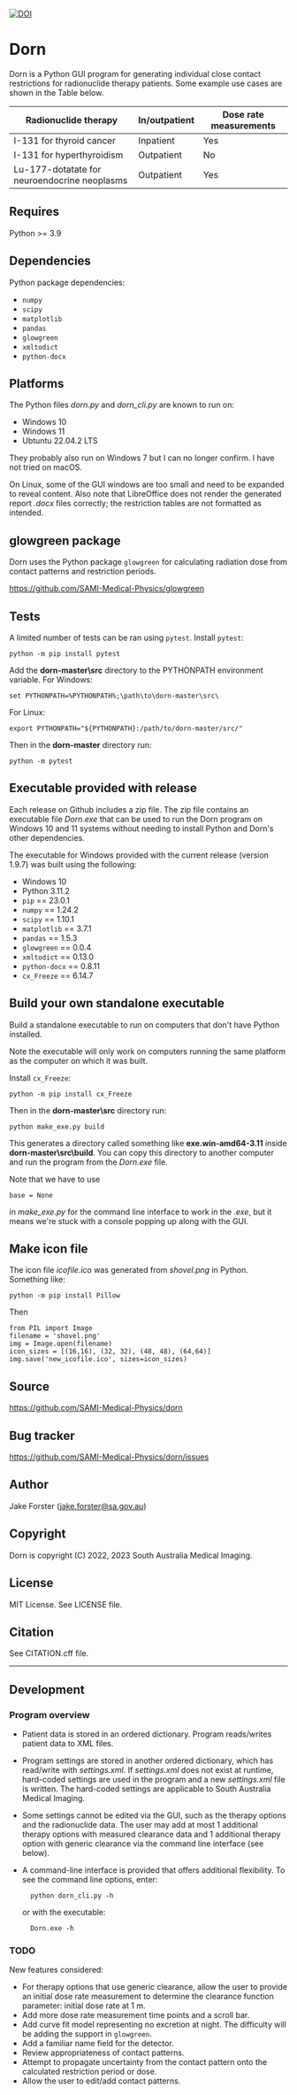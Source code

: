 [![DOI](https://zenodo.org/badge/549013816.svg)](https://zenodo.org/badge/latestdoi/549013816)

# Dorn

Dorn is a Python GUI program for generating individual close contact restrictions for radionuclide therapy patients.
Some example use cases are shown in the Table below.

| Radionuclide therapy                         | In/outpatient | Dose rate measurements |
|----------------------------------------------|---------------|------------------------|
| I-131 for thyroid cancer                     | Inpatient     | Yes                    |
| I-131 for hyperthyroidism                    | Outpatient    | No                     |
| Lu-177-dotatate for neuroendocrine neoplasms | Outpatient    | Yes                    |
 
## Requires

Python >= 3.9

## Dependencies

Python package dependencies:
- `numpy`
- `scipy`
- `matplotlib`
- `pandas`
- `glowgreen`
- `xmltodict`
- `python-docx`


## Platforms 

The Python files *dorn.py* and *dorn_cli.py* are known to run on:
- Windows 10
- Windows 11
- Ubtuntu 22.04.2 LTS

They probably also run on Windows 7 but I can no longer confirm. I have not tried on macOS.

On Linux, some of the GUI windows are too small and need to be expanded to reveal content. 
Also note that LibreOffice does not render the generated report *.docx* files correctly; the restriction tables are not formatted as intended. 


## glowgreen package

Dorn uses the Python package `glowgreen` for calculating radiation dose from contact patterns and restriction periods. 

https://github.com/SAMI-Medical-Physics/glowgreen

## Tests

A limited number of tests can be ran using `pytest`. Install `pytest`:

    python -m pip install pytest


Add the **dorn-master\src** directory to the PYTHONPATH environment variable. For Windows:

    set PYTHONPATH=%PYTHONPATH%;\path\to\dorn-master\src\
    
For Linux: 

    export PYTHONPATH="${PYTHONPATH}:/path/to/dorn-master/src/"

Then in the **dorn-master** directory run:

    python -m pytest

## Executable provided with release

Each release on Github includes a zip file. The zip file contains an executable file *Dorn.exe* that can be used to run the Dorn program on Windows 10 and 11 systems without needing to install Python and Dorn's other dependencies.

The executable for Windows provided with the current release (version 1.9.7) was built using the following:

- Windows 10
- Python 3.11.2
- `pip` == 23.0.1
- `numpy` == 1.24.2
- `scipy` == 1.10.1
- `matplotlib` == 3.7.1
- `pandas` == 1.5.3
- `glowgreen` == 0.0.4
- `xmltodict` == 0.13.0
- `python-docx` == 0.8.11
- `cx_Freeze` == 6.14.7

## Build your own standalone executable

Build a standalone executable to run on computers that don't have Python installed. 

Note the executable will only work on computers running the same platform as the computer on which it was built.

Install `cx_Freeze`:

    python -m pip install cx_Freeze

Then in the **dorn-master\src** directory run:
    
    python make_exe.py build

This generates a directory called something like **exe.win-amd64-3.11** inside **dorn-master\src\build**. 
You can copy this directory to another computer and run the program from the *Dorn.exe* file.

Note that we have to use

    base = None 

in *make_exe.py* for the command line interface to work in the *.exe*, but it means we're stuck with a console popping up along with the GUI.

## Make icon file

The icon file *icofile.ico* was generated from *shovel.png* in Python.
Something like:

    python -m pip install Pillow

Then 

    from PIL import Image
    filename = 'shovel.png'
    img = Image.open(filename)
    icon_sizes = [(16,16), (32, 32), (48, 48), (64,64)]
    img.save('new_icofile.ico', sizes=icon_sizes)


## Source 
https://github.com/SAMI-Medical-Physics/dorn

## Bug tracker
https://github.com/SAMI-Medical-Physics/dorn/issues

## Author
Jake Forster (jake.forster@sa.gov.au)

## Copyright
Dorn is copyright (C) 2022, 2023 South Australia Medical Imaging.

## License
MIT License. See LICENSE file.

## Citation
See CITATION.cff file. 

---------------------------------------

## Development

### Program overview

- Patient data is stored in an ordered dictionary. Program reads/writes patient data to XML files.

- Program settings are stored in another ordered dictionary, which has read/write with *settings.xml*.
If *settings.xml* does not exist at runtime, hard-coded settings are used in the program and a new *settings.xml* file is written. 
The hard-coded settings are applicable to South Australia Medical Imaging.

- Some settings cannot be edited via the GUI, such as the therapy options and the radionuclide data. 
The user may add at most 1 additional therapy options with measured clearance data and 1 additional therapy option with generic clearance via the command line interface (see below).

- A command-line interface is provided that offers additional flexibility. To see the command line options, enter:

        python dorn_cli.py -h

    or with the executable:

        Dorn.exe -h


### TODO

New features considered:

- For therapy options that use generic clearance, allow the user to provide an initial dose rate measurement to determine the clearance function parameter: initial dose rate at 1 m.
- Add more dose rate measurement time points and a scroll bar.
- Add curve fit model representing no excretion at night. The difficulty will be adding the support in `glowgreen`.
- Add a familiar name field for the detector.
- Review appropriateness of contact patterns. 
- Attempt to propagate uncertainty from the contact pattern onto the calculated restriction period or dose.
- Allow the user to edit/add contact patterns.

